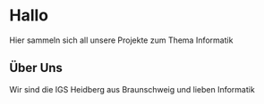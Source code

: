 # Hallo

Hier sammeln sich all unsere Projekte zum Thema Informatik

## Über Uns

Wir sind die IGS Heidberg aus Braunschweig und lieben Informatik
